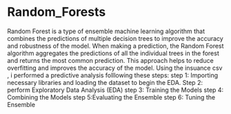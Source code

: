 # Random_Forests
Random Forest is a type of ensemble machine learning algorithm that combines the predictions of multiple decision trees to improve the accuracy and robustness of the model. 
When making a prediction, the Random Forest algorithm aggregates the predictions of all the individual trees in the forest and returns the most common prediction. This approach helps to reduce overfitting and improves the accuracy of the model.
Using the insuance csv , i performed a predictive analysis folllowing these steps:
step 1: Importing necessary libraries and loading the dataset to begin the EDA.
Step 2: perform Exploratory Data Analysis (EDA)
step 3: Training the Models
step 4: Combining the Models
step 5:Evaluating the Ensemble
step 6: Tuning the Ensemble
